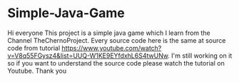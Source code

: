 # Simple-Java-Game
Hi everyone
This project is a simple java game which I learn from the Channel TheChernoProject. Every source code here is the same at source code from
tutorial https://www.youtube.com/watch?v=V8q55FGysz4&list=UUQ-W1KE9EYfdxhL6S4twUNw. I'm still working on it so if you want to understand the
source code please watch the tutorial on Youtube. 
Thank you
